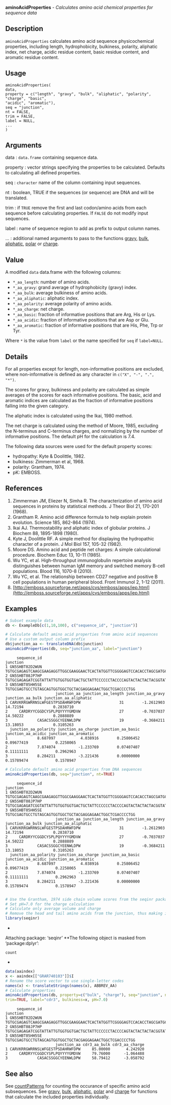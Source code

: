 **aminoAcidProperties** - *Calculates amino acid chemical properties for sequence data*

Description
--------------------

`aminoAcidProperties` calculates amino acid sequence physicochemical properties, including
length, hydrophobicity, bulkiness, polarity, aliphatic index, net charge, acidic residue
content, basic residue content, and aromatic residue content.


Usage
--------------------
```
aminoAcidProperties(
data,
property = c("length", "gravy", "bulk", "aliphatic", "polarity", "charge", "basic",
"acidic", "aromatic"),
seq = "junction",
nt = FALSE,
trim = FALSE,
label = NULL,
...
)
```

Arguments
-------------------

data
:   `data.frame` containing sequence data.

property
:   vector strings specifying the properties to be calculated. Defaults
to calculating all defined properties.

seq
:   `character` name of the column containing input 
sequences.

nt
:   boolean, TRUE if the sequences (or sequence) are DNA and will be translated.

trim
:   if `TRUE` remove the first and last codon/amino acids from each
sequence before calculating properties. If `FALSE` do
not modify input sequences.

label
:   name of sequence region to add as prefix to output column names.

...
:   additional named arguments to pass to the functions 
[gravy](gravy.md), [bulk](bulk.md), [aliphatic](aliphatic.md), [polar](polar.md) or [charge](charge.md).




Value
-------------------

A modified `data` data.frame with the following columns:

+ `*_aa_length`:     number of amino acids.
+ `*_aa_gravy`:      grand average of hydrophobicity (gravy) index.
+ `*_aa_bulk`:       average bulkiness of amino acids.
+ `*_aa_aliphatic`:  aliphatic index.
+ `*_aa_polarity`:   average polarity of amino acids.
+ `*_aa_charge`:     net charge.
+ `*_aa_basic`:      fraction of informative positions that are 
Arg, His or Lys.
+ `*_aa_acidic`:     fraction of informative positions that are 
Asp or Glu.
+ `*_aa_aromatic`:   fraction of informative positions that are 
His, Phe, Trp or Tyr.



Where `*` is the value from `label` or the name specified for 
`seq` if `label=NULL`.


Details
-------------------

For all properties except for length, non-informative positions are excluded, 
where non-informative is defined as any character in `c("X", "-", ".", "*")`.

The scores for gravy, bulkiness and polarity are calculated as simple averages of the 
scores for each informative positions. The basic, acid and aromatic indices are 
calculated as the fraction of informative positions falling into the given category.

The aliphatic index is calculated using the Ikai, 1980 method.

The net charge is calculated using the method of Moore, 1985, excluding the N-terminus and
C-terminus charges, and normalizing by the number of informative positions.  The default 
pH for the calculation is 7.4.

The following data sources were used for the default property scores:

+ hydropathy:  Kyte & Doolittle, 1982.  
+ bulkiness:   Zimmerman et al, 1968. 
+ polarity:    Grantham, 1974.
+ pK:          EMBOSS.



References
-------------------


1. Zimmerman JM, Eliezer N, Simha R. The characterization of amino acid sequences 
in proteins by statistical methods. J Theor Biol 21, 170-201 (1968).
1. Grantham R. Amino acid difference formula to help explain protein evolution. 
Science 185, 862-864 (1974).
1. Ikai AJ. Thermostability and aliphatic index of globular proteins. 
J Biochem 88, 1895-1898 (1980).
1. Kyte J, Doolittle RF. A simple method for displaying the hydropathic character 
of a protein. J Mol Biol 157, 105-32 (1982).
1. Moore DS. Amino acid and peptide net charges: A simple calculational procedure. 
Biochem Educ 13, 10-11 (1985).
1. Wu YC, et al. High-throughput immunoglobulin repertoire analysis distinguishes 
between human IgM memory and switched memory B-cell populations. 
Blood 116, 1070-8 (2010).
1. Wu YC, et al. The relationship between CD27 negative and positive B cell 
populations in human peripheral blood. 
Front Immunol 2, 1-12 (2011).
1. [http://emboss.sourceforge.net/apps/cvs/emboss/apps/iep.html](http://emboss.sourceforge.net/apps/cvs/emboss/apps/iep.html)




Examples
-------------------

```R
# Subset example data
db <- ExampleDb[c(1,10,100), c("sequence_id", "junction")]

# Calculate default amino acid properties from amino acid sequences
# Use a custom output column prefix
db$junction_aa <- translateDNA(db$junction)
aminoAcidProperties(db, seq="junction_aa", label="junction")

```


```
     sequence_id                                                                                      junction
1 GN5SHBT02D2WUN TGTGCGAGAGTCAAGCGAAGAGGTTGGCGAAGGAACTCACTATGGTTCGGGGAGTCCACACCTAGCGATGCCCACCGATGGTTCGACCCCTGG
2 GN5SHBT08JP7HP             TGTGCGAGAGATCGGTATTATTGTGGTGGTGACTGCTATTCCCCCCTACCCCAGTACTACTACTACGGTATGGACGTCTGG
3 GN5SHBT05HH5SE                                     TGTGCGAGTGCCTGTAGCAGTGGTGGCTGCTACGAGGAGAACTGGCTCGACCCCTGG
                      junction_aa junction_aa_length junction_aa_gravy junction_aa_bulk junction_aa_aliphatic
1 CARVKRRGWRRNSLWFGESTPSDAHRWFDPW                 31        -1.2612903         14.72194             0.2838710
2     CARDRYYCGGDCYSPLPQYYYYGMDVW                 27        -0.7037037         14.50222             0.2888889
3             CASACSSGGCYEENWLDPW                 19        -0.3684211         13.18053             0.3105263
  junction_aa_polarity junction_aa_charge junction_aa_basic junction_aa_acidic junction_aa_aromatic
1             8.687097           4.038916        0.25806452         0.09677419            0.2258065
2             7.874074          -1.233769        0.07407407         0.11111111            0.2962963
3             8.284211          -3.221436        0.00000000         0.15789474            0.1578947

```


```R
# Calculate default amino acid properties from DNA sequences
aminoAcidProperties(db, seq="junction", nt=TRUE)

```


```
     sequence_id                                                                                      junction
1 GN5SHBT02D2WUN TGTGCGAGAGTCAAGCGAAGAGGTTGGCGAAGGAACTCACTATGGTTCGGGGAGTCCACACCTAGCGATGCCCACCGATGGTTCGACCCCTGG
2 GN5SHBT08JP7HP             TGTGCGAGAGATCGGTATTATTGTGGTGGTGACTGCTATTCCCCCCTACCCCAGTACTACTACTACGGTATGGACGTCTGG
3 GN5SHBT05HH5SE                                     TGTGCGAGTGCCTGTAGCAGTGGTGGCTGCTACGAGGAGAACTGGCTCGACCCCTGG
                      junction_aa junction_aa_length junction_aa_gravy junction_aa_bulk junction_aa_aliphatic
1 CARVKRRGWRRNSLWFGESTPSDAHRWFDPW                 31        -1.2612903         14.72194             0.2838710
2     CARDRYYCGGDCYSPLPQYYYYGMDVW                 27        -0.7037037         14.50222             0.2888889
3             CASACSSGGCYEENWLDPW                 19        -0.3684211         13.18053             0.3105263
  junction_aa_polarity junction_aa_charge junction_aa_basic junction_aa_acidic junction_aa_aromatic
1             8.687097           4.038916        0.25806452         0.09677419            0.2258065
2             7.874074          -1.233769        0.07407407         0.11111111            0.2962963
3             8.284211          -3.221436        0.00000000         0.15789474            0.1578947

```


```R

# Use the Grantham, 1974 side chain volume scores from the seqinr package
# Set pH=7.0 for the charge calculation
# Calculate only average volume and charge
# Remove the head and tail amino acids from the junction, thus making it the CDR3
library(seqinr)

```

*
Attaching package: ‘seqinr’
**The following object is masked from ‘package:dplyr’:

    count
*
```R
data(aaindex)
x <- aaindex[["GRAR740103"]]$I
# Rename the score vector to use single-letter codes
names(x) <- translateStrings(names(x), ABBREV_AA)
# Calculate properties
aminoAcidProperties(db, property=c("bulk", "charge"), seq="junction", nt=TRUE, 
trim=TRUE, label="cdr3", bulkiness=x, pH=7.0)
```


```
     sequence_id                                                                                      junction
1 GN5SHBT02D2WUN TGTGCGAGAGTCAAGCGAAGAGGTTGGCGAAGGAACTCACTATGGTTCGGGGAGTCCACACCTAGCGATGCCCACCGATGGTTCGACCCCTGG
2 GN5SHBT08JP7HP             TGTGCGAGAGATCGGTATTATTGTGGTGGTGACTGCTATTCCCCCCTACCCCAGTACTACTACTACGGTATGGACGTCTGG
3 GN5SHBT05HH5SE                                     TGTGCGAGTGCCTGTAGCAGTGGTGGCTGCTACGAGGAGAACTGGCTCGACCCCTGG
                      junction_aa cdr3_aa_bulk cdr3_aa_charge
1 CARVKRRGWRRNSLWFGESTPSDAHRWFDPW     85.00000       4.242920
2     CARDRYYCGGDCYSPLPQYYYYGMDVW     79.76000      -1.064488
3             CASACSSGGCYEENWLDPW     58.79412      -3.058792

```



See also
-------------------

See [countPatterns](countPatterns.md) for counting the occurance of specific amino acid subsequences.
See [gravy](gravy.md), [bulk](bulk.md), [aliphatic](aliphatic.md), [polar](polar.md) and [charge](charge.md) for functions 
that calculate the included properties individually.






